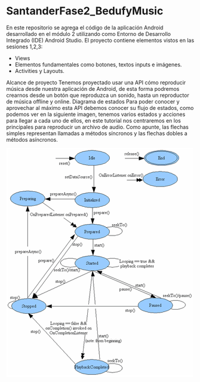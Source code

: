 # SantanderFase2_BedufyMusic
En este repositorio se agrega el código de la aplicación Android desarrollado en el módulo 2 utilizando como Entorno de Desarrollo Integrado (IDE) Android Studio. 
El proyecto contiene elementos vistos en las sesiones 1,2,3:
- Views
- Elementos fundamentales como botones, textos inputs e imágenes.
- Activities y Layouts.


Alcance de proyecto
 Tenemos proyectado usar una API cómo reproducir música desde nuestra aplicación de Android, 
de esta forma podremos crearnos desde un botón que reproduzca un sonido, hasta un reproductor de música offline y online.
Diagrama de estados
Para poder conocer y aprovechar al máximo esta API debemos conocer su flujo de estados,
como podemos ver en la siguiente imagen, tenemos varios estados y acciones para llegar a cada uno de ellos, en este tutorial nos centraremos en los principales para reproducir un archivo de audio. Como apunte, las flechas simples representan llamadas a métodos síncronos 
y las flechas dobles a métodos asíncronos.

![Diagrama de estados](https://github.com/crisyoda/SantanderFase2_BedufyMusic/blob/55facce7a67054e341d134865549ece4c66f8c3c/mediaplayer-states.png)
